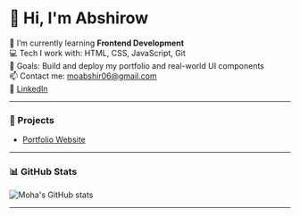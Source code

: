 # 👋 Hi, I'm Abshirow

🌱 I’m currently learning **Frontend Development**  
💻 Tech I work with: HTML, CSS, JavaScript, Git  
🚀 Goals: Build and deploy my portfolio and real-world UI components  
📫 Contact me: moabshir06@gmail.com  
🔗 [LinkedIn](https://www.linkedin.com/in/mohamed-abshir001)

---

### 🔧 Projects
- [Portfolio Website](https://github.com/Moha-abshir/portfolio)

---

### 📊 GitHub Stats

![Moha's GitHub stats](https://github-readme-stats.vercel.app/api?username=Moha-abshir&show_icons=true&theme=radical)

---
